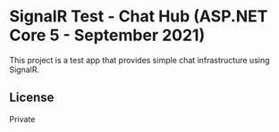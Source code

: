 # SignalR Test - Chat Hub (ASP.NET Core 5 - September 2021)

This project is a test app that provides simple chat infrastructure using SignalR.

## License
Private